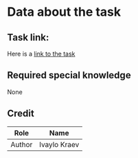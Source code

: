 # Data about the task

## Task link:
Here is a [link to the task](https://arena.olimpiici.com/api/public/problems/2235/pdf)

## Required special knowledge

None

## Credit

| Role   | Name         |
|--------|--------------|
| Author | Ivaylo Kraev |